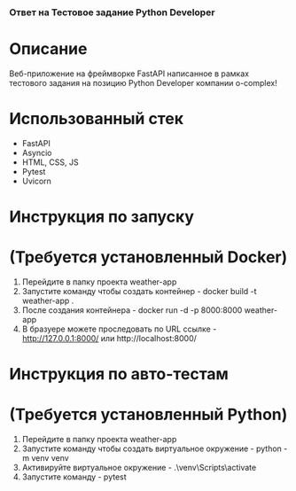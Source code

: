### Ответ на Тестовое задание Python Developer 

# Описание

Веб-приложение на фреймворке FastAPI написанное в рамках тестового задания на позицию Python Developer компании o-complex!

# Использованный стек
 - FastAPI
 - Asyncio
 - HTML, CSS, JS
 - Pytest
 - Uvicorn

# Инструкция по запуску
# (Требуется установленный Docker)
1. Перейдите в папку проекта weather-app
2. Запустите команду чтобы создать контейнер - docker build -t weather-app .
3. После создания контейнера - docker run -d -p 8000:8000 weather-app
4. В бразуере можете проследовать по URL ссылке - http://127.0.0.1:8000/ или http://localhost:8000/

# Инструкция по авто-тестам
# (Требуется установленный Python)
1. Перейдите в папку проекта weather-app
2. Запустите команду чтобы создать виртуальное окружение - python -m venv venv
2. Активируйте виртуальное окружение - .\venv\Scripts\activate
3. Запустите команду - pytest
